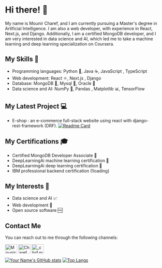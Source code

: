 # Hi there! 👋

My name is Mounir Charef, and I am currently pursuing a Master's degree in Artificial Intelligence. I am also a web developer, with experience in React, Next.js, and Django. Additionally, I am a certified MongoDB developer, and I am very interested in data science and AI, which led me to take a machine learning and deep learning specialization on Coursera.

## My Skills 🚀

- Programming languages: Python 🐍, Java ☕, JavaScript , TypeScript 
- Web development: React ⚛️, Next.js , Django 
- Database: MongoDB 🍃, Mysql 🐬, Oracle 🏺
- Data science and AI: NumPy 🧮, Pandas , Matplotlib 📊, TensorFlow 

## My Latest Project 💻

- E-shop : an e-commerce full-stack website using react with django-rest-framework (DRF). 
[![Readme Card](https://github-readme-stats.vercel.app/api/pin/?username=lolifmaster&repo=E-shop&show_icons=true&theme=github_dark&hide_border=true&border_radius=20&show_owner=true)](https://github.com/lolifmaster/E-shop)

## My Certifications 🎓

- Certified MongoDB Developer Associate 🍃
- DeepLearningAi machine learning certification 🤖
- DeepLearningAi deep learning certification 🧠
- IBM professional backend certification  (!loading)

## My Interests 🤔

- Data science and AI 📈
- Web development 🔗
- Open source software 🆓

## Contact Me

You can reach out to me through the following channels:
<p align="left" style="color: white">
  <a href="https://www.linkedin.com/in/mounir-charef-3397b1229/" target="blank"><img align="center" src="https://icons8.com/icon/13930/linkedin" alt="Mounir Charef" height="30" width="40" /></a>
  <a href="https://www.facebook.com/Chrf.Mounir" target="blank"><img align="center" src="https://www.flaticon.com/free-icon/facebook_5968764?term=facebook&page=1&position=8&origin=search&related_id=5968764" alt="Charef Mounir" height="30" width="40" /></a>
  <a href="https://www.instagram.com/chrf_mounir/" target="blank"><img align="center" src="https://www.flaticon.com/free-icon/instagram_174855?term=instagram&page=1&position=2&origin=search&related_id=174855" alt="_chrf.mounir_" height="30" width="40" /></a>
</p>

<!-- custom card for my profile stats -->
<!-- custom card for my top languages used in GitHub -->
[![Your Name's GitHub stats](https://github-readme-stats.vercel.app/api?username=lolifmaster&show_icons=true&theme=github_dark&hide_border=true&border_radius=20)](https://github.com/lolifmaster?tab=repositories) [![Top Langs](https://github-readme-stats.vercel.app/api/top-langs/?username=lolifmaster&size_weight=0.5&count_weight=0.5&show_icons=true&theme=github_dark&hide_border=true&border_radius=20)](https://github.com/lolifmaster?tab=repositories)
